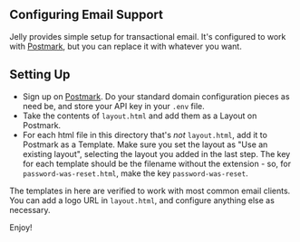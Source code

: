 ## Configuring Email Support
Jelly provides simple setup for transactional email. It's configured to work with [Postmark](https://postmarkapp.com), but you can replace it with whatever you want.

## Setting Up
- Sign up on [Postmark](https://postmarkapp.com). Do your standard domain configuration pieces as need be, and store your API key in your `.env` file.
- Take the contents of `layout.html` and add them as a Layout on Postmark.
- For each html file in this directory that's _not_ `layout.html`, add it to Postmark as a Template. Make sure you set the layout as "Use an existing layout", selecting the layout you added in the last step. The key for each template should be the filename without the extension - so, for `password-was-reset.html`, make the key `password-was-reset`.

The templates in here are verified to work with most common email clients. You can add a logo URL in `layout.html`, and configure anything else as necessary.

Enjoy!
